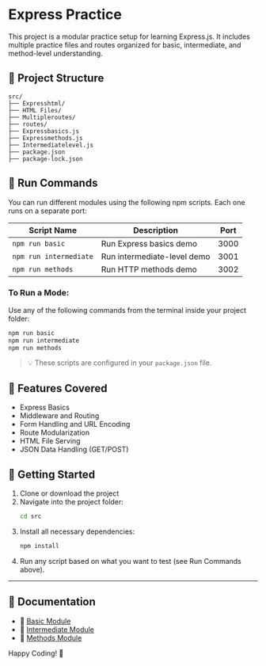 
# Express Practice

This project is a modular practice setup for learning Express.js. It includes multiple practice files and routes organized for basic, intermediate, and method-level understanding.

## 📁 Project Structure

```
src/
├── Expresshtml/
├── HTML Files/
├── Multipleroutes/
├── routes/
├── Expressbasics.js
├── Expressmethods.js
├── Intermediatelevel.js
├── package.json
├── package-lock.json
```

## 📜 Run Commands

You can run different modules using the following npm scripts. Each one runs on a separate port:

| Script Name         | Description               | Port  |
|---------------------|---------------------------|-------|
| `npm run basic`     | Run Express basics demo   | 3000  |
| `npm run intermediate` | Run intermediate-level demo | 3001  |
| `npm run methods`   | Run HTTP methods demo      | 3002  |

### To Run a Mode:

Use any of the following commands from the terminal inside your project folder:

```bash
npm run basic
npm run intermediate
npm run methods
```

> 💡 These scripts are configured in your `package.json` file.

## 🧩 Features Covered

- Express Basics
- Middleware and Routing
- Form Handling and URL Encoding
- Route Modularization
- HTML File Serving
- JSON Data Handling (GET/POST)

## 🚀 Getting Started

1. Clone or download the project
2. Navigate into the project folder:
   ```bash
   cd src
   ```
3. Install all necessary dependencies:
   ```bash
   npm install
   ```
4. Run any script based on what you want to test (see Run Commands above).

---

## 📖 Documentation

- 📘 [Basic Module](src/README.basic.md)
- 📙 [Intermediate Module](src/README.intermediate.md)
- 📕 [Methods Module](src/README.methods.md)

Happy Coding! 🎯